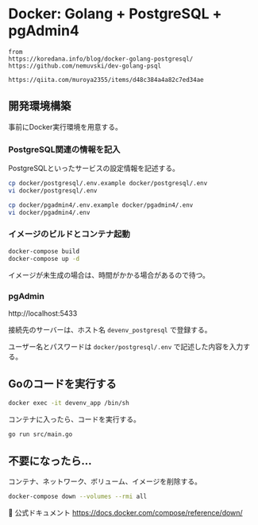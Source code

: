 # Docker: Golang + PostgreSQL + pgAdmin4

```
from
https://koredana.info/blog/docker-golang-postgresql/
https://github.com/nemuvski/dev-golang-psql

https://qiita.com/muroya2355/items/d48c384a4a82c7ed34ae
```
## 開発環境構築

事前にDocker実行環境を用意する。

### PostgreSQL関連の情報を記入

PostgreSQLといったサービスの設定情報を記述する。

```bash
cp docker/postgresql/.env.example docker/postgresql/.env
vi docker/postgresql/.env

cp docker/pgadmin4/.env.example docker/pgadmin4/.env
vi docker/pgadmin4/.env
```

### イメージのビルドとコンテナ起動

```bash
docker-compose build
docker-compose up -d
```

イメージが未生成の場合は、時間がかかる場合があるので待つ。

### pgAdmin

http://localhost:5433

接続先のサーバーは、ホスト名 `devenv_postgresql` で登録する。

ユーザー名とパスワードは `docker/postgresql/.env` で記述した内容を入力する。

## Goのコードを実行する

```bash
docker exec -it devenv_app /bin/sh
```

コンテナに入ったら、コードを実行する。

```bash
go run src/main.go
```

## 不要になったら...

コンテナ、ネットワーク、ボリューム、イメージを削除する。

```bash
docker-compose down --volumes --rmi all
```

📖 公式ドキュメント https://docs.docker.com/compose/reference/down/
